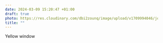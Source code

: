 ```yaml
---
date: 2024-03-09 15:20:47 +01:00
draft: true
photo: https://res.cloudinary.com/dbi2zounq/image/upload/v1709994046/jqszam8ybuxly7uadti0.jpg
title: ""
---
```


Yellow window
